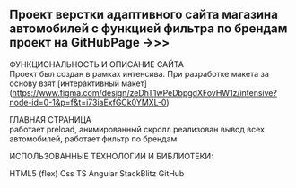 Проект верстки адаптивного сайта магазина автомобилей с функцией фильтра по брендам
проект на GitHubPage ->>> 
----------------------------------------------------
ФУНКЦИОНАЛЬНОСТЬ И ОПИСАНИЕ САЙТА  
Проект был создан в рамках интенсива. При разработке макета за основу взят [интерактивный макет] (https://www.figma.com/design/zeDhT1wPeDbpgdXFovHW1z/intensive?node-id=0-1&p=f&t=i73iaExfGCk0YMXL-0)

ГЛАВНАЯ СТРАНИЦА  
работает preload, анимированный скролл
реализован вывод всех автомобилей, работает фильтр по брендам

ИСПОЛЬЗОВАННЫЕ ТЕХНОЛОГИИ И БИБЛИОТЕКИ:

HTML5 (flex) Css TS Angular StackBlitz GitHub

